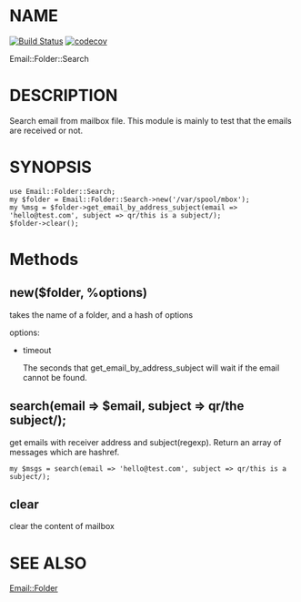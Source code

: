 # NAME

[![Build Status](https://travis-ci.org/binary-com/perl-Email-Folder-Search.svg?branch=master)](https://travis-ci.org/binary-com/perl-Email-Folder-Search) 
[![codecov](https://codecov.io/gh/binary-com/perl-Email-Folder-Search/branch/master/graph/badge.svg)](https://codecov.io/gh/binary-com/perl-Email-Folder-Search)

Email::Folder::Search

# DESCRIPTION

Search email from mailbox file. This module is mainly to test that the emails are received or not.

# SYNOPSIS

    use Email::Folder::Search;
    my $folder = Email::Folder::Search->new('/var/spool/mbox');
    my %msg = $folder->get_email_by_address_subject(email => 'hello@test.com', subject => qr/this is a subject/);
    $folder->clear();

# Methods

## new($folder, %options)

takes the name of a folder, and a hash of options

options:

- timeout

    The seconds that get\_email\_by\_address\_subject will wait if the email cannot be found.

## search(email => $email, subject => qr/the subject/);

get emails with receiver address and subject(regexp). Return an array of messages which are hashref.

    my $msgs = search(email => 'hello@test.com', subject => qr/this is a subject/);

## clear

clear the content of mailbox

# SEE ALSO

[Email::Folder](https://metacpan.org/pod/Email::Folder)
